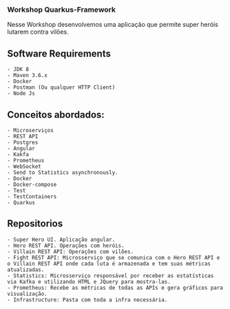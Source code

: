 ### Workshop Quarkus-Framework 


Nesse Workshop desenvolvemos uma aplicação que permite super heróis lutarem contra vilões.

## Software Requirements

	- JDK 8
	- Maven 3.6.x
	- Docker
	- Postman (Ou qualquer HTTP Client)
	- Node Js

## Conceitos abordados:


	- Microserviços
	- REST API
	- Postgres
	- Angular
	- Kakfa
	- Prometheus
	- WebSocket
	- Send to Statistics asynchronously.
	- Docker
	- Docker-compose
	- Test
	- TestContainers
	- Quarkus


## Repositorios


	- Super Hero UI. Aplicação angular.
	- Hero REST API. Operações com heróis.
	- Villain REST API: Operações com vilões.
	- Fight REST API: Microsserviço que se comunica com o Hero REST API e o Villain REST API onde cada luta é armazenada e tem suas métricas atualizadas.
	- Statistics: Microsserviço responsável por receber as estatísticas via Kafka e utilizando HTML e JQuery para mostra-las. 
	- Prometheus: Recebe as métricas de todas as APIs e gera gráficos para visualização.
	- Infrastructure: Pasta com toda a infra necessária.